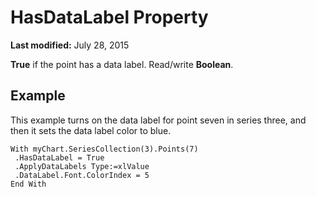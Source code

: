
# HasDataLabel Property

 **Last modified:** July 28, 2015

 **True** if the point has a data label. Read/write **Boolean**.

## Example

This example turns on the data label for point seven in series three, and then it sets the data label color to blue.


```
With myChart.SeriesCollection(3).Points(7) 
 .HasDataLabel = True 
 .ApplyDataLabels Type:=xlValue 
 .DataLabel.Font.ColorIndex = 5 
End With
```


